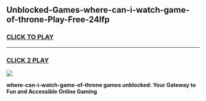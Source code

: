 
## Unblocked-Games-where-can-i-watch-game-of-throne-Play-Free-24lfp
<h3>
<a href="https://premium76.site?title=where-can-i-watch-game-of-throne&ref=24M">CLICK TO PLAY</a></h3>
<hr>

<h3>
<a href="https://premium76.site?title=where-can-i-watch-game-of-throne&ref=24M">CLICK 2 PLAY</a>
  
</h3>

<a href="https://premium76.site?title=where-can-i-watch-game-of-throne&ref=24M"><img src="https://clearcache.store/games.png"></a>


**where-can-i-watch-game-of-throne games unblocked: Your Gateway to Fun and Accessible Online Gaming**
